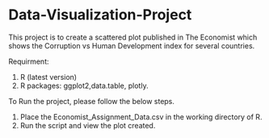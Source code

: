 # Data-Visualization-Project
This project is to create a scattered plot published in The Economist which shows the Corruption vs Human Development index for several countries.

Requirment:
1. R (latest version)
2. R packages: ggplot2,data.table, plotly.

To Run the project, please follow the below steps.
1. Place the Economist_Assignment_Data.csv in the working directory of R.
2. Run the script and view the plot created.
